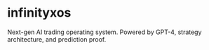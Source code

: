# infinityxos
Next-gen AI trading operating system. Powered by GPT-4, strategy architecture, and prediction proof.
